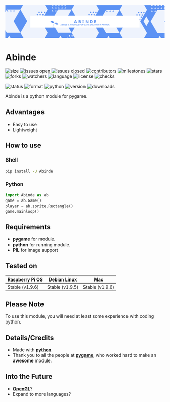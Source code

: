 ![](Abinde.png)
# Abinde

![size](https://img.shields.io/github/languages/code-size/Abinde-Game-Dev/Abinde)
![issues open](https://img.shields.io/github/issues/Abinde-Game-Dev/Abinde)
![issues closed](https://img.shields.io/github/issues-closed/Abinde-Game-Dev/Abinde)
![contributors](https://img.shields.io/github/contributors/Abinde-Game-Dev/Abinde)
![milestones](https://img.shields.io/github/milestones/all/Abinde-Game-Dev/Abinde)
![stars](https://img.shields.io/github/stars/Abinde-Game-Dev/Abinde)
![forks](https://img.shields.io/github/forks/Abinde-Game-Dev/Abinde)
![watchers](https://img.shields.io/github/watchers/Abinde-Game-Dev/Abinde)
![language](https://img.shields.io/github/languages/top/Abinde-Game-Dev/Abinde)
![license](https://img.shields.io/github/license/Abinde-Game-Dev/Abinde)
![checks](https://img.shields.io/github/checks-status/Abinde-Game-Dev/Abinde/main)


![status](https://img.shields.io/pypi/status/Abinde)
![format](https://img.shields.io/pypi/format/Abinde)
![python](https://img.shields.io/pypi/pyversions/Abinde)
![version](https://img.shields.io/pypi/v/Abinde)
![downloads](https://img.shields.io/pypi/dd/Abinde)

Abinde is a python module for pygame.

## Advantages

- Easy to use
- Lightweight

## How to use

### Shell

```sh
pip install -U Abinde
```

### Python

```python
import Abinde as ab
game = ab.Game()
player = ab.sprite.Rectangle()
game.mainloop()
```

## Requirements

- __pygame__ for module.
- __python__ for running module.
- __PIL__ for image support

## Tested on

| Raspberry Pi OS | Debian Linux    | Mac             |
|-----------------|-----------------|-----------------|
| Stable (v1.9.6) | Stable (v1.9.5) | Stable (v1.9.6)   |

## Please Note

To use this module, you will need at least some experience with coding python.

## Details/Credits

- Made with [__python__](https://python.org).
- Thank you to all the people at [__pygame__](https://pygame.org), who worked hard to make an __awesome__ module.

## Into the Future

- [__OpenGL__](https://opengl.org)?
- Expand to more languages?

